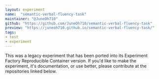 ```yaml
---
layout: experiment
name:  "semantic-verbal-fluency-task"
maintainer: "@JuneOh710"
github: "https://github.com/JuneOh710/semantic-verbal-fluency-task"
preview: "https://juneoh710.github.io/semantic-verbal-fluency-task/"
tags:
- test
- experiment
---
```


This was a legacy experiment that has been ported into its Experiment Factory Reproducible Container version. If you'd like to make the experiment, it's documentation, or use better, please contribute at the repositories
linked below.